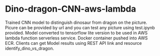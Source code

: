# Dino-dragon-CNN-aws-lambda
Trained CNN model to distinguish dinosaur from dragon on the picture.
Picure can be provided by url and you can test any picture using test.ipynb provided.
Model converted to tensorflow lite version to be used in AWS lambda function serverless service.
Docker container pushed into AWS ECR.
Clients can get Model results using REST API link and resource identify_dino_vs_dragon.

